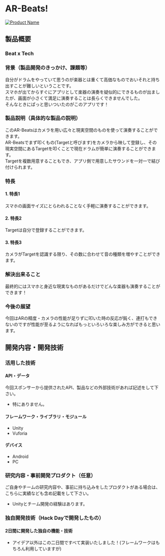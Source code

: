 # AR-Beats!

[![Product Name](image.png)](https://youtu.be/xaWcJDnDRgI)

## 製品概要
### Beat x Tech

### 背景（製品開発のきっかけ、課題等）
自分がドラムをやっていて思うのが楽器とは重くて高価なものでおいそれと持ち出すことが難しいということです。  
スマホが出てからすぐにアプリとして楽器の演奏を疑似的にできるものが出ましたが、画面が小さくて満足に演奏することは長らくできませんでした。  
そんなときにぱっと思いついたのがこのアプリです！

### 製品説明（具体的な製品の説明）
このAR-Beatsはカメラを用い広々と現実空間のものを使って演奏することができます。  
AR-Beatsでまず叩くもの(Targetと呼びます)をカメラから映して登録し、その現実空間にあるTargetを叩くことで現在ドラムが簡単に演奏することができます。  
Targetを複数用意することもでき、アプリ側で用意したサウンドを一対一で結び付けられます。  

### 特長

#### 1. 特長1
スマホの画面サイズにとらわれることなく手軽に演奏することができます。

#### 2. 特長2
Targetは自分で登録することができます。

#### 3. 特長3
カメラがTargetを認識する限り、その数に合わせて音の種類を増やすことができます。

### 解決出来ること
最終的にはスマホと身近な現実なものがあるだけでどんな楽器も演奏することができます！

### 今後の展望
今回はARの精度・カメラの性能が足りずに叩いた時の反応が鈍く、連打もできないのですが性能が至るようになればもっといろいろな楽しみ方ができると思います。


## 開発内容・開発技術
### 活用した技術
#### API・データ
今回スポンサーから提供されたAPI、製品などの外部技術があれば記述をして下さい。

* 特にありません。

#### フレームワーク・ライブラリ・モジュール
* Unity
* Vuforia

#### デバイス
* Android
* PC

### 研究内容・事前開発プロダクト（任意）
ご自身やチームの研究内容や、事前に持ち込みをしたプロダクトがある場合は、こちらに実績なども含め記載をして下さい。

* Unityとチーム開発の経験はあります。

### 独自開発技術（Hack Dayで開発したもの）
#### 2日間に開発した独自の機能・技術
* アイデア以外はこの二日間ですべて実装いたしました！(フレームワークはもちろん利用していますが)
